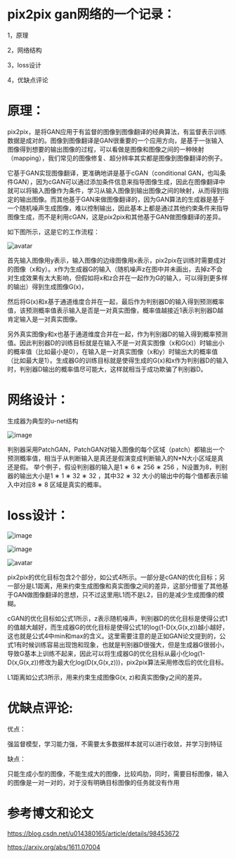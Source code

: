 pix2pix gan网络的一个记录：
===================================  

1，原理

2，网络结构

3，loss设计

4，优缺点评论


原理：
===================================
pix2pix，是将GAN应用于有监督的图像到图像翻译的经典算法，有监督表示训练数据是成对的。图像到图像翻译是GAN很重要的一个应用方向，是基于一张输入图像得到想要的输出图像的过程，可以看做是图像和图像之间的一种映射（mapping），我们常见的图像修复、超分辨率其实都是图像到图像翻译的例子。

它基于GAN实现图像翻译，更准确地讲是基于cGAN（conditional GAN，也叫条件GAN），因为cGAN可以通过添加条件信息来指导图像生成，因此在图像翻译中就可以将输入图像作为条件，学习从输入图像到输出图像之间的映射，从而得到指定的输出图像。而其他基于GAN来做图像翻译的，因为GAN算法的生成器是基于一个随机噪声生成图像，难以控制输出，因此基本上都是通过其他约束条件来指导图像生成，而不是利用cGAN，这是pix2pix和其他基于GAN做图像翻译的差异。

如下图所示，这是它的工作流程：

![avatar](https://img-blog.csdnimg.cn/20190804114642865.jpg?x-oss-process=image/watermark,type_ZmFuZ3poZW5naGVpdGk,shadow_10,text_aHR0cHM6Ly9ibG9nLmNzZG4ubmV0L3UwMTQzODAxNjU=,size_16,color_FFFFFF,t_70)

首先输入图像用y表示，输入图像的边缘图像用x表示，pix2pix在训练时需要成对的图像（x和y）。x作为生成器G的输入（随机噪声z在图中并未画出，去掉z不会对生成效果有太大影响，但假如将x和z合并在一起作为G的输入，可以得到更多样的输出）得到生成图像G(x)，

然后将G(x)和x基于通道维度合并在一起，最后作为判别器D的输入得到预测概率值，该预测概率值表示输入是否是一对真实图像，概率值越接近1表示判别器D越肯定输入是一对真实图像。

另外真实图像y和x也基于通道维度合并在一起，作为判别器D的输入得到概率预测值。因此判别器D的训练目标就是在输入不是一对真实图像（x和G(x)）时输出小的概率值（比如最小是0），在输入是一对真实图像（x和y）时输出大的概率值（比如最大是1）。生成器G的训练目标就是使得生成的G(x)和x作为判别器D的输入时，判别器D输出的概率值尽可能大，这样就相当于成功欺骗了判别器D。


网络设计：
===================================
生成器为典型的u-net结构

![image](https://user-images.githubusercontent.com/37278270/130416253-993fa903-4218-44e6-8c7f-14500766e11c.png)


判别器采用PatchGAN，PatchGAN对输入图像的每个区域（patch）都输出一个预测概率值，相当于从判断输入是真还是假演变成判断输入的N*N大小区域是真还是假。
举个例子，假设判别器的输入是1 ∗ 6 ∗ 256 ∗ 256 ，N设置为8，判别器的输出大小是1 ∗ 1 ∗ 32 ∗ 32 ，其中32 ∗ 32 大小的输出中的每个值都表示输入中对应8 ∗ 8 区域是真实的概率。


loss设计：
===================================
![image](https://user-images.githubusercontent.com/37278270/130417448-91c2ffec-6fe3-4842-9605-e95ba6cf2934.png)

![image](https://user-images.githubusercontent.com/37278270/130417467-4da841c3-42df-41cc-aafa-9088b70ab715.png)

![avatar](https://img-blog.csdnimg.cn/20190804114724958.jpg)

pix2pix的优化目标包含2个部分，如公式4所示。一部分是cGAN的优化目标；另一部分是L1距离，用来约束生成图像和真实图像之间的差异，这部分借鉴了其他基于GAN做图像翻译的思想，只不过这里用L1而不是L2，目的是减少生成图像的模糊。

cGAN的优化目标如公式1所示，z表示随机噪声，判别器D的优化目标是使得公式1的值越大越好，而生成器G的优化目标是使得公式1的log(1-D(x,G(x,z))越小越好，这也就是公式4中min和max的含义。这里需要注意的是正如GAN论文提到的，公式1有时候训练容易出现饱和现象，也就是判别器D很强大，但是生成器G很弱小，导致G基本上训练不起来，因此可以将生成器G的优化目标从最小化log(1-D(x,G(x,z))修改为最大化log(D(x,G(x,z)))，pix2pix算法采用修改后的优化目标。

L1距离如公式3所示，用来约束生成图像G(x, z)和真实图像y之间的差异。


优缺点评论:
===================================
优点：
 
 强监督模型，学习能力强，不需要太多数据样本就可以进行收敛，并学习到特征

缺点：

只能生成小型的图像，不能生成大的图像，比较鸡肋，同时，需要目标图像，输入的图像是一对一对的，对于没有明确目标图像的任务就没有作用

参考博文和论文
===================================
https://blog.csdn.net/u014380165/article/details/98453672

https://arxiv.org/abs/1611.07004





